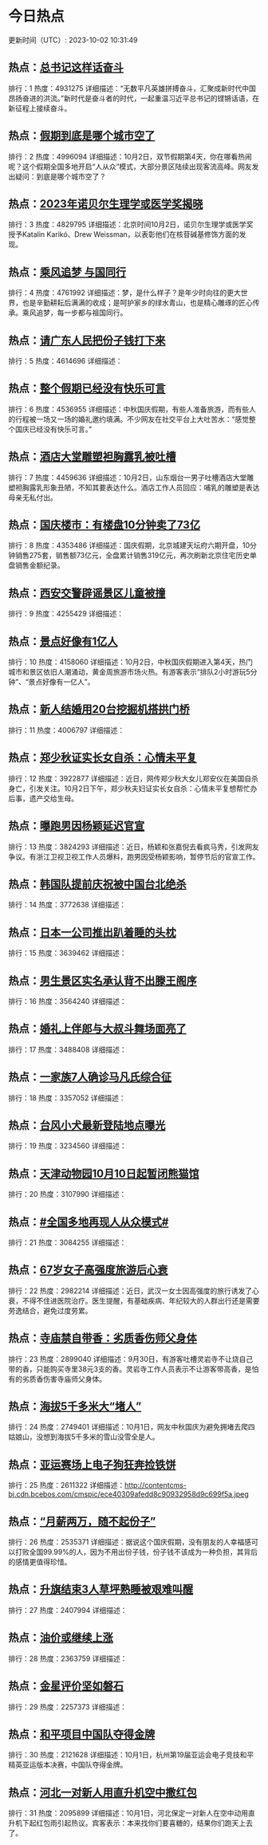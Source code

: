 # 今日热点

更新时间（UTC）: 2023-10-02 10:31:49

## 热点：[总书记这样话奋斗](https://cn.bing.com/search?q=总书记这样话奋斗)
排行：1
热度：4931275
详细描述：“无数平凡英雄拼搏奋斗，汇聚成新时代中国昂扬奋进的洪流。”新时代是奋斗者的时代，一起重温习近平总书记的铿锵话语，在新征程上接续奋斗。

## 热点：[假期到底是哪个城市空了](https://cn.bing.com/search?q=假期到底是哪个城市空了)
排行：2
热度：4996094
详细描述：10月2日，双节假期第4天，你在哪看热闹呢？这个假期全国多地开启“人从众”模式，大部分景区陆续出现客流高峰。网友发出疑问：到底是哪个城市空了？

## 热点：[2023年诺贝尔生理学或医学奖揭晓](https://cn.bing.com/search?q=2023年诺贝尔生理学或医学奖揭晓)
排行：3
热度：4829795
详细描述：北京时间10月2日，诺贝尔生理学或医学奖授予Katalin Karikó、Drew Weissman，以表彰他们在核苷碱基修饰方面的发现。

## 热点：[乘风追梦 与国同行](https://cn.bing.com/search?q=乘风追梦与国同行)
排行：4
热度：4761992
详细描述：梦，是什么样子？是年少时向往的更大世界，也是辛勤耕耘后满满的收成；是呵护家乡的绿水青山，也是精心雕琢的匠心传承。乘风追梦，每一步都与祖国同行。

## 热点：[请广东人民把份子钱打下来](https://cn.bing.com/search?q=请广东人民把份子钱打下来)
排行：5
热度：4614696
详细描述：

## 热点：[整个假期已经没有快乐可言](https://cn.bing.com/search?q=整个假期已经没有快乐可言)
排行：6
热度：4536955
详细描述：中秋国庆假期，有些人准备旅游，而有些人的行程被一场又一场的婚礼邀约填满。不少网友在社交平台上大吐苦水：“感觉整个国庆已经没有快乐可言。”

## 热点：[酒店大堂雕塑袒胸露乳被吐槽](https://cn.bing.com/search?q=酒店大堂雕塑袒胸露乳被吐槽)
排行：7
热度：4459636
详细描述：10月2日，山东烟台一男子吐槽酒店大堂雕塑袒胸露乳形象丑陋，不知其要表达什么。酒店工作人员回应：哺乳的雕塑是表达母亲无私付出。

## 热点：[国庆楼市：有楼盘10分钟卖了73亿](https://cn.bing.com/search?q=国庆楼市：有楼盘10分钟卖了73亿)
排行：8
热度：4353486
详细描述：国庆假期，北京城建天坛府六期开盘，10分钟销售275套，销售额73亿元，全盘累计销售319亿元，再次刷新北京住宅历史单盘销售金额纪录。

## 热点：[西安交警辟谣景区儿童被撞](https://cn.bing.com/search?q=西安交警辟谣景区儿童被撞)
排行：9
热度：4255429
详细描述：

## 热点：[景点好像有1亿人](https://cn.bing.com/search?q=景点好像有1亿人)
排行：10
热度：4158060
详细描述：10月2日，中秋国庆假期进入第4天，热门城市和景区依旧人潮涌动，黄金周旅游市场火热。有游客表示“排队2小时游玩5分钟”、“景点好像有一亿人”。

## 热点：[新人结婚用20台挖掘机搭拱门桥](https://cn.bing.com/search?q=新人结婚用20台挖掘机搭拱门桥)
排行：11
热度：4006797
详细描述：

## 热点：[郑少秋证实长女自杀：心情未平复](https://cn.bing.com/search?q=郑少秋证实长女自杀：心情未平复)
排行：12
热度：3922877
详细描述：近日，网传郑少秋大女儿郑安仪在美国自杀身亡，引发关注。10月2日下午，郑少秋夫妇证实长女自杀：心情未平复想帮忙办后事，遗产交给生母。

## 热点：[曝跑男因杨颖延迟官宣](https://cn.bing.com/search?q=曝跑男因杨颖延迟官宣)
排行：13
热度：3824293
详细描述：近日，杨颖和张嘉倪去看疯马秀，引发网友争议。有浙江卫视卫视工作人员爆料，跑男因受杨颖影响，暂停节后的官宣工作。

## 热点：[韩国队提前庆祝被中国台北绝杀](https://cn.bing.com/search?q=韩国队提前庆祝被中国台北绝杀)
排行：14
热度：3772638
详细描述：

## 热点：[日本一公司推出趴着睡的头枕](https://cn.bing.com/search?q=日本一公司推出趴着睡的头枕)
排行：15
热度：3639462
详细描述：

## 热点：[男生景区实名承认背不出滕王阁序](https://cn.bing.com/search?q=男生景区实名承认背不出滕王阁序)
排行：16
热度：3564240
详细描述：

## 热点：[婚礼上伴郎与大叔斗舞场面亮了](https://cn.bing.com/search?q=婚礼上伴郎与大叔斗舞场面亮了)
排行：17
热度：3488408
详细描述：

## 热点：[一家族7人确诊马凡氏综合征](https://cn.bing.com/search?q=一家族7人确诊马凡氏综合征)
排行：18
热度：3357052
详细描述：

## 热点：[台风小犬最新登陆地点曝光](https://cn.bing.com/search?q=台风小犬最新登陆地点曝光)
排行：19
热度：3234560
详细描述：

## 热点：[天津动物园10月10日起暂闭熊猫馆](https://cn.bing.com/search?q=天津动物园10月10日起暂闭熊猫馆)
排行：20
热度：3107990
详细描述：

## 热点：[#全国多地再现人从众模式#](https://cn.bing.com/search?q=#全国多地再现人从众模式#)
排行：21
热度：3084255
详细描述：

## 热点：[67岁女子高强度旅游后心衰](https://cn.bing.com/search?q=67岁女子高强度旅游后心衰)
排行：22
热度：2982214
详细描述：近日，武汉一女士因高强度的旅行诱发了心衰，不得不住进医院治疗。医生提醒，有基础疾病、年纪较大的人群出行还是需要劳逸结合，避免过度劳累。

## 热点：[寺庙禁自带香：劣质香伤师父身体](https://cn.bing.com/search?q=寺庙禁自带香：劣质香伤师父身体)
排行：23
热度：2899040
详细描述：9月30日，有游客吐槽灵岩寺不让烧自己带的香，只能购买寺里38元3支的香。灵岩寺工作人员表示不让游客带高香，是怕有的劣质香伤害寺庙师父身体。

## 热点：[海拔5千多米大“堵人”](https://cn.bing.com/search?q=海拔5千多米大“堵人”)
排行：24
热度：2749401
详细描述：10月1日，网友中秋国庆为避免拥堵去爬四姑娘山，没想到海拔5千多米的雪山没雪全是人。

## 热点：[亚运赛场上电子狗狂奔捡铁饼](https://cn.bing.com/search?q=亚运赛场上电子狗狂奔捡铁饼)
排行：25
热度：2611322
详细描述：http://contentcms-bj.cdn.bcebos.com/cmspic/ece40309afedd8c90932958d9c699f5a.jpeg

## 热点：[“月薪两万，随不起份子”](https://cn.bing.com/search?q=“月薪两万，随不起份子”)
排行：26
热度：2535371
详细描述：据说这个国庆假期，没有朋友的人幸福感可以打败全国99.99%的人，因为不用出份子钱，份子钱不该成为一种负担，其背后的感情更值得珍惜。

## 热点：[升旗结束3人草坪熟睡被艰难叫醒](https://cn.bing.com/search?q=升旗结束3人草坪熟睡被艰难叫醒)
排行：27
热度：2407994
详细描述：

## 热点：[油价或继续上涨](https://cn.bing.com/search?q=油价或继续上涨)
排行：28
热度：2363759
详细描述：

## 热点：[金星评价坚如磐石](https://cn.bing.com/search?q=金星评价坚如磐石)
排行：29
热度：2257373
详细描述：

## 热点：[和平项目中国队夺得金牌](https://cn.bing.com/search?q=和平项目中国队夺得金牌)
排行：30
热度：2121628
详细描述：10月1日，杭州第19届亚运会电子竞技和平精英亚运版本决赛，中国队夺得金牌。

## 热点：[河北一对新人用直升机空中撒红包](https://cn.bing.com/search?q=河北一对新人用直升机空中撒红包)
排行：31
热度：2095899
详细描述：10月1日，河北保定一对新人在空中动用直升机下起红包雨引起热议。宾客表示：本来找你们要喜糖的，结果你们跑天上去了。 


